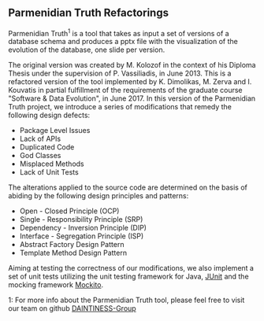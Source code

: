 ## Parmenidian Truth Refactorings

Parmenidian Truth<sup>1</sup> is a tool that takes as input a set of versions of a database schema and produces a pptx file with the visualization of the evolution of the database, one slide per version. 

The original version was created by M. Kolozof in the context of his Diploma Thesis under the supervision of P. Vassiliadis, in June 2013. This is a refactored version of the tool implemented by K. Dimolikas, M. Zerva and I. Kouvatis in partial fulfillment of the requirements of the graduate course "Software & Data Evolution", in June 2017. In this version of the Parmenidian Truth project, we introduce a series of modifications that remedy the following design defects:

* Package Level Issues
* Lack of APIs
* Duplicated Code
* God Classes
* Misplaced Methods
* Lack of Unit Tests<br/>

The alterations applied to the source code are determined on the basis of abiding by the following design principles and patterns:
* Open - Closed Principle (OCP)
* Single - Responsibility Principle (SRP)
* Dependency - Inversion Principle (DIP)
* Interface - Segregation Principle (ISP)
* Abstract Factory Design Pattern
* Template Method Design Pattern<br/>

Aiming at testing the correctness of our modifications, we also implement a set of unit tests utilizing the unit testing framework for Java, [JUnit][1] and the mocking framework [Mockito][2].

1: For more info about the Parmenidian Truth tool, please feel free to visit our team on github [DAINTINESS-Group][3] 

[1]: https://junit.org/junit5/ 
[2]: https://site.mockito.org/
[3]: https://github.com/DAINTINESS-Group
